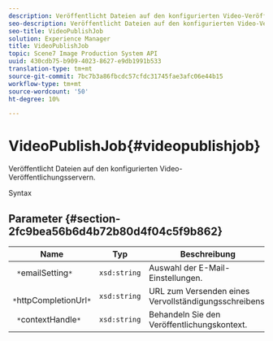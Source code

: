 ```yaml
---
description: Veröffentlicht Dateien auf den konfigurierten Video-Veröffentlichungsservern.
seo-description: Veröffentlicht Dateien auf den konfigurierten Video-Veröffentlichungsservern.
seo-title: VideoPublishJob
solution: Experience Manager
title: VideoPublishJob
topic: Scene7 Image Production System API
uuid: 430cdb75-b909-4023-8627-e9db1991b533
translation-type: tm+mt
source-git-commit: 7bc7b3a86fbcdc57cfdc31745fae3afc06e44b15
workflow-type: tm+mt
source-wordcount: '50'
ht-degree: 10%

---
```



# VideoPublishJob{#videopublishjob}

Veröffentlicht Dateien auf den konfigurierten Video-Veröffentlichungsservern.

Syntax

## Parameter {#section-2fc9bea56b6d4b72b80d4f04c5f9b862}

| Name | Typ | Beschreibung |
|---|---|---|
| ` *`emailSetting`*` | `xsd:string` | Auswahl der E-Mail-Einstellungen. |
| ` *`httpCompletionUrl`*` | `xsd:string` | URL zum Versenden eines Vervollständigungsschreibens. |
| ` *`contextHandle`*` | `xsd:string` | Behandeln Sie den Veröffentlichungskontext. |

